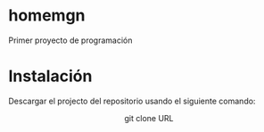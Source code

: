 # homemgn

Primer proyecto de programación


# Instalación

Descargar el projecto del repositorio usando el siguiente comando:
<p align="center">git clone URL</p>


